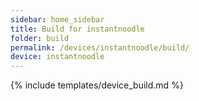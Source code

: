 ```yaml
---
sidebar: home_sidebar
title: Build for instantnoodle
folder: build
permalink: /devices/instantnoodle/build/
device: instantnoodle
---
```

{% include templates/device_build.md %}
